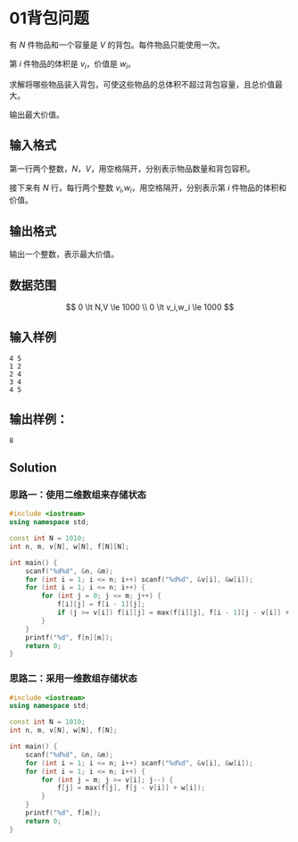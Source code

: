 # 01背包问题

有 $N$ 件物品和一个容量是 $V$ 的背包。每件物品只能使用一次。

第 $i$ 件物品的体积是 $v_i$，价值是 $w_i$。

求解将哪些物品装入背包，可使这些物品的总体积不超过背包容量，且总价值最大。

输出最大价值。

## 输入格式
第一行两个整数，$N$，$V$，用空格隔开，分别表示物品数量和背包容积。

接下来有 $N$ 行，每行两个整数 $v_i$,$w_i$，用空格隔开，分别表示第 $i$ 件物品的体积和价值。

## 输出格式

输出一个整数，表示最大价值。

## 数据范围

$$
0 \lt N,V \le 1000 \\
0 \lt v_i,w_i \le 1000
$$

## 输入样例

```text
4 5
1 2
2 4
3 4
4 5
```

## 输出样例：

```text
8
```

## Solution

### 思路一：使用二维数组来存储状态

```Cpp
#include <iostream>
using namespace std;

const int N = 1010;
int n, m, v[N], w[N], f[N][N];

int main() {
    scanf("%d%d", &n, &m);
    for (int i = 1; i <= n; i++) scanf("%d%d", &v[i], &w[i]);
    for (int i = 1; i <= n; i++) {
        for (int j = 0; j <= m; j++) {
            f[i][j] = f[i - 1][j];
            if (j >= v[i]) f[i][j] = max(f[i][j], f[i - 1][j - v[i]] + w[i]);
        }
    }
    printf("%d", f[n][m]);
    return 0;
}
```

### 思路二：采用一维数组存储状态

```Cpp
#include <iostream>
using namespace std;

const int N = 1010;
int n, m, v[N], w[N], f[N];

int main() {
    scanf("%d%d", &n, &m);
    for (int i = 1; i <= n; i++) scanf("%d%d", &v[i], &w[i]);
    for (int i = 1; i <= n; i++) {
        for (int j = m; j >= v[i]; j--) {
            f[j] = max(f[j], f[j - v[i]] + w[i]);
        }
    }
    printf("%d", f[m]);
    return 0;
}
```
